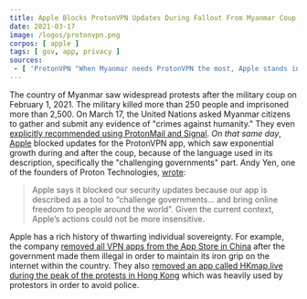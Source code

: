 ```yaml
---
title: Apple Blocks ProtonVPN Updates During Fallout From Myanmar Coup
date: 2021-03-17
image: /logos/protonvpn.png
corpos: [ apple ]
tags: [ gov, app, privacy ]
sources:
 - [ 'ProtonVPN "When Myanmar needs ProtonVPN the most, Apple stands in the way of human rights" by Andy Yen (23 Mar 2021)', 'archive.is/Md9qu' ]
---
```


The country of Myanmar saw widespread protests after the military coup on
February 1, 2021. The military killed more than 250 people and imprisoned more
than 2,500. On March 17, the United Nations asked Myanmar citizens to gather
and submit any evidence of "crimes against humanity." They even [explicitly
recommended using ProtonMail and
Signal](https://archive.is/Zvh3i#selection-749.0-749.272). _On that same day_,
[Apple](/apple/) blocked updates for the ProtonVPN app, which saw exponential
growth during and after the coup, because of the language used in its
description, specifically the "challenging governments" part. Andy Yen, one of
the founders of Proton Technologies,
[wrote](https://archive.is/Md9qu#selection-675.0-675.237):

> Apple says it blocked our security updates because our app is described as a
> tool to “challenge governments… and bring online freedom to people around the
> world”. Given the current context, Apple’s actions could not be more
> insensitive.

Apple has a rich history of thwarting individual sovereignty. For example, the
company [removed all VPN apps from the App Store in
China](/e/apple-removes-vpn-apps-from-china-app-store/) after the government
made them illegal in order to maintain its iron grip on the internet within the
country. They also [removed an app called HKmap.live during the peak of the
protests in Hong Kong](/e/apple-removes-hkmap-live-app/) which was heavily used
by protestors in order to avoid police.
